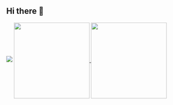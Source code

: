 ## Hi there 👋
![](http://github-profile-summary-cards.vercel.app/api/cards/profile-details?username=rtuszik&theme=github_dark)
<a href="https://github.com/rtuszik">
  <img height=200 align="center" src="http://github-profile-summary-cards.vercel.app/api/cards/profile-details?username=rtuszik&theme=github_dark" />
</a>
<a href="https://github.com/rtuszik">
  <img height=200 align="center" src="https://github-readme-stats.vercel.app/api/top-langs?username=rtuszik&layout=compact&langs_count=8&card_width=320" />
</a>
